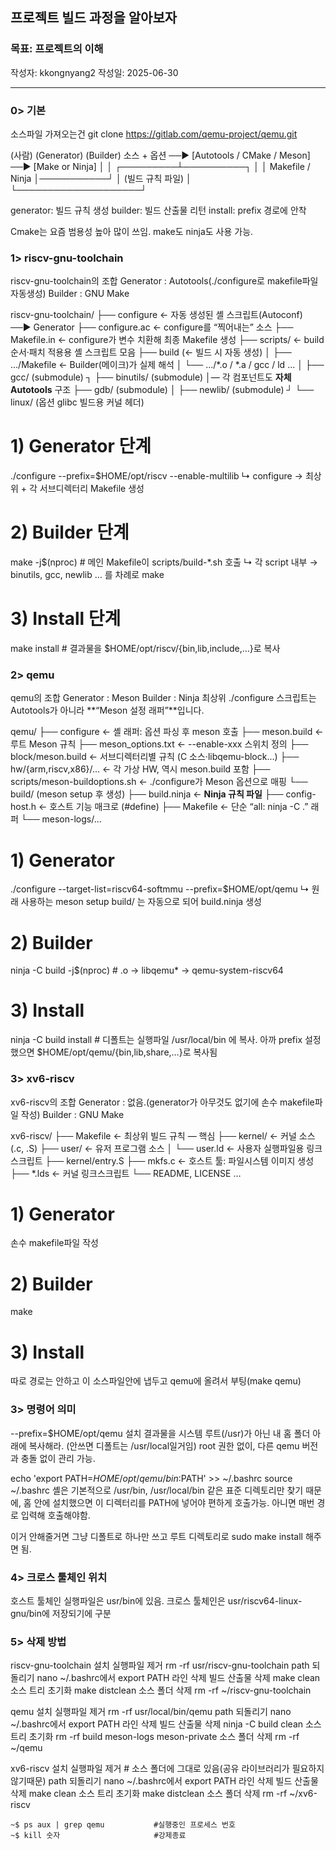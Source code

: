 ## 프로젝트 빌드 과정을 알아보자

### 목표: 프로젝트의 이해
작성자: kkongnyang2 작성일: 2025-06-30

---
### 0> 기본

소스파일 가져오는건 
 git clone https://gitlab.com/qemu-project/qemu.git

(사람)             (Generator)                 (Builder)
소스 + 옵션 ──▶  [Autotools / CMake / Meson] ──▶  [Make or Ninja]
                              │                      │
                    ┌─────────┴──────────┐           │
                    │  Makefile / Ninja  │───────────┘
                    │  (빌드 규칙 파일)  │
                    └────────────────────┘


generator: 빌드 규칙 생성
builder: 빌드 산출물 리턴
install: prefix 경로에 안착

Cmake는 요즘 범용성 높아 많이 쓰임. make도 ninja도 사용 가능.

### 1> riscv-gnu-toolchain
riscv-gnu-toolchain의 조합
Generator  : Autotools(./configure로 makefile파일 자동생성)
Builder    : GNU Make

riscv-gnu-toolchain/
├── configure            ← 자동 생성된 셸 스크립트(Autoconf) ──▶ Generator
├── configure.ac         ← configure를 “찍어내는” 소스
├── Makefile.in          ← configure가 변수 치환해 최종 Makefile 생성
├── scripts/             ← build 순서·패치 적용용 셸 스크립트 모음
├── build              (← 빌드 시 자동 생성)
│   ├── .../Makefile     ← Builder(메이크)가 실제 해석
│   └── .../*.o / *.a / gcc / ld ...
│
├── gcc/                 (submodule)  ┐
├── binutils/            (submodule)  │— 각 컴포넌트도 **자체 Autotools** 구조
├── gdb/                 (submodule)  │
├── newlib/              (submodule)  ┘
└── linux/               (옵션 glibc 빌드용 커널 헤더)

# 1) Generator 단계
./configure --prefix=$HOME/opt/riscv --enable-multilib
     ↳ configure  →  최상위 + 각 서브디렉터리 Makefile 생성
# 2) Builder 단계
make -j$(nproc)          # 메인 Makefile이 scripts/build-*.sh 호출
     ↳ 각 script 내부   →  binutils, gcc, newlib … 를 차례로 make
# 3) Install 단계
make install             # 결과물을 $HOME/opt/riscv/{bin,lib,include,…}로 복사

### 2> qemu
qemu의 조합
Generator   : Meson
Builder     : Ninja
최상위 ./configure 스크립트는 Autotools가 아니라 **“Meson 설정 래퍼”**입니다.

qemu/
├── configure               ← 셸 래퍼: 옵션 파싱 후 meson 호출
├── meson.build             ← 루트 Meson 규칙
├── meson_options.txt       ← --enable-xxx 스위치 정의
├── block/meson.build       ← 서브디렉터리별 규칙 (C 소스·libqemu-block...)
├── hw/{arm,riscv,x86}/...  ← 각 가상 HW, 역시 meson.build 포함
├── scripts/meson-buildoptions.sh  ← ./configure가 Meson 옵션으로 매핑
└── build/            (meson setup 후 생성)
    ├── build.ninja          ← **Ninja 규칙 파일**
    ├── config-host.h        ← 호스트 기능 매크로 (#define)
    ├── Makefile             ← 단순 “all: ninja -C .” 래퍼
    └── meson-logs/…

# 1) Generator
./configure --target-list=riscv64-softmmu --prefix=$HOME/opt/qemu
    ↳ 원래 사용하는 meson setup build/ 는 자동으로 되어 build.ninja 생성
# 2) Builder
ninja -C build -j$(nproc)                        # .o → libqemu* → qemu-system-riscv64
# 3) Install
ninja -C build install               # 디폴트는 실행파일 /usr/local/bin 에 복사. 아까 prefix 설정했으면 $HOME/opt/qemu/{bin,lib,share,…}로 복사됨

### 3> xv6-riscv
xv6-riscv의 조합
Generator  : 없음.(generator가 아무것도 없기에 손수 makefile파일 작성)
Builder    : GNU Make

xv6-riscv/
├── Makefile          ← 최상위 빌드 규칙 ― 핵심
├── kernel/           ← 커널 소스 (.c, .S)
├── user/             ← 유저 프로그램 소스
│   └── user.ld       ← 사용자 실행파일용 링크스크립트
├── kernel/entry.S
├── mkfs.c            ← 호스트 툴: 파일시스템 이미지 생성
├── *.lds             ← 커널 링크스크립트
└── README, LICENSE …

# 1) Generator
손수 makefile파일 작성
# 2) Builder
make
# 3) Install
따로 경로는 안하고 이 소스파일안에 냅두고 qemu에 올려서 부팅(make qemu)

### 3> 명령어 의미
--prefix=$HOME/opt/qemu
설치 결과물을 시스템 루트(/usr)가 아닌 내 홈 폴더 아래에 복사해라. (안쓰면 디폴트는 /usr/local일거임) root 권한 없이, 다른 qemu 버전과 충돌 없이 관리 가능.

echo 'export PATH=$HOME/opt/qemu/bin:$PATH' >> ~/.bashrc
source ~/.bashrc
셸은 기본적으로 /usr/bin, /usr/local/bin 같은 표준 디렉토리만 찾기 때문에, 홈 안에 설치했으면 이 디렉터리를 PATH에 넣어야 편하게 호출가능. 아니면 매번 경로 입력해 호출해야함.

이거 안해줄거면 그냥 디폴트로 하나만 쓰고 루트 디렉토리로 sudo make install 해주면 됨.

### 4> 크로스 툴체인 위치
호스트 툴체인 실행파일은 usr/bin에 있음. 크로스 툴체인은 usr/riscv64-linux-gnu/bin에 저장되기에 구분

### 5> 삭제 방법

riscv-gnu-toolchain
설치 실행파일 제거 rm -rf usr/riscv-gnu-toolchain
path 되돌리기 nano ~/.bashrc에서 export PATH 라인 삭제
빌드 산출물 삭제 make clean
소스 트리 초기화 make distclean
소스 폴더 삭제 rm -rf ~/riscv-gnu-toolchain

qemu
설치 실행파일 제거 rm -rf usr/local/bin/qemu
path 되돌리기 nano ~/.bashrc에서 export PATH 라인 삭제
빌드 산출물 삭제 ninja -C build clean
소스 트리 초기화 rm -rf build meson-logs meson-private
소스 폴더 삭제 rm -rf ~/qemu

xv6-riscv
설치 실행파일 제거  # 소스 폴더에 그대로 있음(공유 라이브러리가 필요하지 않기때문)
path 되돌리기 nano ~/.bashrc에서 export PATH 라인 삭제
빌드 산출물 삭제 make clean
소스 트리 초기화 make distclean
소스 폴더 삭제 rm -rf ~/xv6-riscv

```
~$ ps aux | grep qemu           #실행중인 프로세스 번호
~$ kill 숫자                     #강제종료
```
